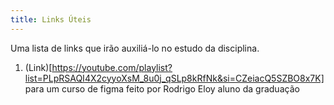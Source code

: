 ```yaml
---
title: Links Úteis
---
```


Uma lista de links que irão auxiliá-lo no estudo da disciplina.

1. (Link)[https://youtube.com/playlist?list=PLpRSAQI4X2cyyoXsM_8u0j_qSLp8kRfNk&si=CZeiacQ5SZBO8x7K] para um curso de figma feito por Rodrigo Eloy aluno da graduação 
